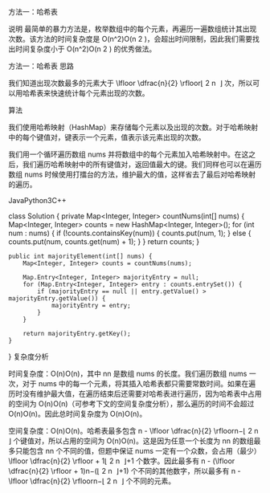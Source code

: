 方法一：哈希表

说明
最简单的暴力方法是，枚举数组中的每个元素，再遍历一遍数组统计其出现次数。该方法的时间复杂度是 O(n^2)O(n
2
)，会超出时间限制，因此我们需要找出时间复杂度小于 O(n^2)O(n
2
) 的优秀做法。

方法一：哈希表
思路

我们知道出现次数最多的元素大于 \lfloor \dfrac{n}{2} \rfloor⌊
2
n
​
⌋ 次，所以可以用哈希表来快速统计每个元素出现的次数。

算法

我们使用哈希映射（HashMap）来存储每个元素以及出现的次数。对于哈希映射中的每个键值对，键表示一个元素，值表示该元素出现的次数。

我们用一个循环遍历数组 nums 并将数组中的每个元素加入哈希映射中。在这之后，我们遍历哈希映射中的所有键值对，返回值最大的键。我们同样也可以在遍历数组 nums 时候使用打擂台的方法，维护最大的值，这样省去了最后对哈希映射的遍历。

JavaPython3C++

class Solution {
private Map<Integer, Integer> countNums(int[] nums) {
Map<Integer, Integer> counts = new HashMap<Integer, Integer>();
for (int num : nums) {
if (!counts.containsKey(num)) {
counts.put(num, 1);
} else {
counts.put(num, counts.get(num) + 1);
}
}
return counts;
}

    public int majorityElement(int[] nums) {
        Map<Integer, Integer> counts = countNums(nums);

        Map.Entry<Integer, Integer> majorityEntry = null;
        for (Map.Entry<Integer, Integer> entry : counts.entrySet()) {
            if (majorityEntry == null || entry.getValue() > majorityEntry.getValue()) {
                majorityEntry = entry;
            }
        }

        return majorityEntry.getKey();
    }
}
复杂度分析

时间复杂度：O(n)O(n)，其中 nn 是数组 nums 的长度。我们遍历数组 nums 一次，对于 nums 中的每一个元素，将其插入哈希表都只需要常数时间。如果在遍历时没有维护最大值，在遍历结束后还需要对哈希表进行遍历，因为哈希表中占用的空间为 O(n)O(n)（可参考下文的空间复杂度分析），那么遍历的时间不会超过 O(n)O(n)。因此总时间复杂度为 O(n)O(n)。

空间复杂度：O(n)O(n)。哈希表最多包含 n - \lfloor \dfrac{n}{2} \rfloorn−⌊
2
n
​
⌋ 个键值对，所以占用的空间为 O(n)O(n)。这是因为任意一个长度为 nn 的数组最多只能包含 nn 个不同的值，但题中保证 nums 一定有一个众数，会占用（最少） \lfloor \dfrac{n}{2} \rfloor + 1⌊
2
n
​
⌋+1 个数字。因此最多有 n - (\lfloor \dfrac{n}{2} \rfloor + 1)n−(⌊
2
n
​
⌋+1) 个不同的其他数字，所以最多有 n - \lfloor \dfrac{n}{2} \rfloorn−⌊
2
n
​
⌋ 个不同的元素。
